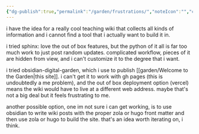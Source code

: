 ```yaml
---
{"dg-publish":true,"permalink":"/garden/frustrations/","noteIcon":"","created":"2024-12-02T09:10:44.354-06:00","updated":"2024-12-02T09:23:49.272-06:00"}
---
```


i have the idea for a really cool teaching wiki that collects all kinds of information and i cannot find a tool that i actually want to build it in. 

i tried sphinx: love the out of box features, but the python of it all is far too much work to just post random updates. complicated workflow, pieces of it are hidden from view, and i can't customize it to the degree that i want. 

i tried obsidian-digital-garden, which i use to publish [[garden/Welcome to the Garden\|this site]]. i can't get it to work with gh pages (this is undoubtedly a me problem), and the out of box deployment option (vercel) means the wiki would have to live at a different web address. maybe that's not a big deal but it feels frustrating to me. 

another possible option, one im not sure i can get working, is to use obsidian to write wiki posts with the proper zola or hugo front matter and then use zola or hugo to build the site. that's an idea worth iterating on, i think.